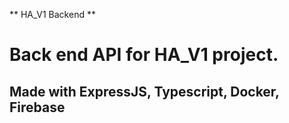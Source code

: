 ** HA_V1 Backend **

# Back end API for HA_V1 project.

## Made with ExpressJS, Typescript, Docker, Firebase
